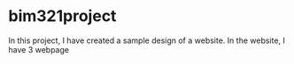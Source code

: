 # bim321project
In this project, I have created a sample design of a website. In the website, I have 3 webpage
